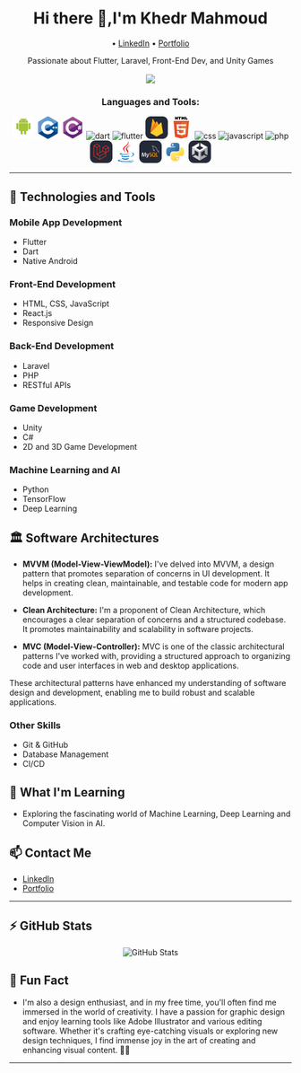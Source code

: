 
<h1 align="center"> Hi there 👋,I'm Khedr Mahmoud</h1>

<div   id="header" align="center">
  <p align="center">
<!--   <a href="">Website</a> • -->
  • <a href="https://linkedin.com/in/khedr-mahmoud-7a0015221">LinkedIn</a>
  • <a href="https://khedr-abdel-aziz.rf.gd/#/">Portfolio</a>
</p>

<p align="center">Passionate about Flutter, Laravel, Front-End Dev, and Unity Games</p>
  <img align="center" src="https://media.giphy.com/media/iOdhk1BSNJ7PsQRUN3/giphy.gif" width="200"/>
</div>
 <h3 align="center" dir="auto">
 Languages and Tools:</h3>
 <p align="center" dir="auto">
    <img
      src="https://raw.githubusercontent.com/devicons/devicon/master/icons/android/android-original-wordmark.svg"
      alt="android"
      width="40"
      height="40"
      style="max-width: 100%"
    />
<!--    <img
      src="https://raw.githubusercontent.com/devicons/devicon/master/icons/c/c-original.svg"
      alt="c"
      width="40"
      height="40"
      style="max-width: 100%"
    /> -->
    <img
     src="https://raw.githubusercontent.com/devicons/devicon/master/icons/cplusplus/cplusplus-original.svg"
      alt="cplusplus"
      width="40"
      height="40"
      style="max-width: 100%"
    />
    <img
       src="https://raw.githubusercontent.com/devicons/devicon/master/icons/csharp/csharp-original.svg"
      alt="csharp"
      width="40"
      height="40"
      style="max-width: 100%"
    />
    <img
       src="https://cdn.jsdelivr.net/gh/devicons/devicon/icons/dart/dart-original.svg"
      alt="dart"
      width="40"
      height="40"
      style="max-width: 100%"
    />
     <img     src="https://cdn.jsdelivr.net/gh/devicons/devicon/icons/flutter/flutter-original.svg"
      alt="flutter"
      width="40"
      height="40"
      style="max-width: 100%"
    />
    <img
     src="https://github.com/tandpfun/skill-icons/blob/main/icons/Firebase-Dark.svg"
      alt="firebase"
      width="40"
      height="40"
      style="max-width: 100%"
    />
    <img
      src="https://raw.githubusercontent.com/devicons/devicon/master/icons/html5/html5-original-wordmark.svg"
      alt="html5"
     width="40"
      height="40"
      style="max-width: 100%"
    />
    <img
      src="https://cdn.jsdelivr.net/gh/devicons/devicon/icons/css3/css3-original-wordmark.svg"
      alt="css"
     width="40"
      height="40"
      style="max-width: 100%"
    />
    <img
      src="https://cdn.jsdelivr.net/gh/devicons/devicon/icons/javascript/javascript-original.svg"
      alt="javascript"
     width="40"
      height="40"
      style="max-width: 100%"
    />
     <img
      src="https://cdn.jsdelivr.net/gh/devicons/devicon/icons/php/php-original.svg"
      alt="php"
     width="40"
      height="40"
      style="max-width: 100%"
    />
     <img
      src="https://github.com/tandpfun/skill-icons/blob/main/icons/Laravel-Dark.svg"
      alt="laravel"
     width="40"
      height="40"
      style="max-width: 100%"
    />
     <img
      src="https://raw.githubusercontent.com/devicons/devicon/master/icons/java/java-original.svg"
      alt="java"
     width="40"
      height="40"
      style="max-width: 100%"
    />
     <img
      src="https://github.com/tandpfun/skill-icons/blob/main/icons/MySQL-Dark.svg"
      alt="mysql"
     width="40"
      height="40"
      style="max-width: 100%"
    />
     <img
      src="https://raw.githubusercontent.com/devicons/devicon/master/icons/python/python-original.svg"
      alt="python"
      width="40"
      height="40"
      style="max-width: 100%"
    />
   <img
      src="https://github.com/tandpfun/skill-icons/blob/main/icons/Unity-Dark.svg"
      alt="unity"
      width="40"
      height="40"
      style="max-width: 100%"
    />
   
  </p>





---

## 🚀 Technologies and Tools

### Mobile App Development
- Flutter
- Dart
- Native Android
  
### Front-End Development
- HTML, CSS, JavaScript
- React.js
- Responsive Design

### Back-End Development
- Laravel
- PHP
- RESTful APIs

### Game Development
- Unity
- C#
- 2D and 3D Game Development

### Machine Learning and AI
- Python
- TensorFlow
- Deep Learning
  
## 🏛️ Software Architectures

- **MVVM (Model-View-ViewModel):** I've delved into MVVM, a design pattern that promotes separation of concerns in UI development. It helps in creating clean, maintainable, and testable code for modern app development.

- **Clean Architecture:** I'm a proponent of Clean Architecture, which encourages a clear separation of concerns and a structured codebase. It promotes maintainability and scalability in software projects.

- **MVC (Model-View-Controller):** MVC is one of the classic architectural patterns I've worked with, providing a structured approach to organizing code and user interfaces in web and desktop applications.

These architectural patterns have enhanced my understanding of software design and development, enabling me to build robust and scalable applications.

### Other Skills
- Git & GitHub
- Database Management
- CI/CD

## 🌱 What I'm Learning 
- Exploring the fascinating world of Machine Learning, Deep Learning and Computer Vision in AI.

## 📫 Contact Me
<!--- [Email](mailto:youremail@example.com)-->
- [LinkedIn](https://linkedin.com/in/khedr-mahmoud-7a0015221)
- [Portfolio]([https://twitter.com/yourusername](https://khedr-abdel-aziz.rf.gd/#/))

---

## ⚡ GitHub Stats

<p align="center">
  <img src="https://github-readme-stats.vercel.app/api?username=khedrmahmoud&show_icons=true&count_private=true&theme=dark" alt="GitHub Stats" />
</p>
<!--
## 📝 Latest Blog Posts-->

<!-- BLOG-POST-LIST:START -->
<!--
- [Blog Post 1](https://yourblog.com/post1)
- [Blog Post 2](https://yourblog.com/post2)
<!-- BLOG-POST-LIST:END -->

## 🎨 Fun Fact
- I'm also a design enthusiast, and in my free time, you'll often find me immersed in the world of creativity. I have a passion for graphic design and enjoy learning tools like Adobe Illustrator and various editing software. Whether it's crafting eye-catching visuals or exploring new design techniques, I find immense joy in the art of creating and enhancing visual content. 🎨✨
---

<!--Thanks for visiting my profile! Let's connect and build something amazing together. 😄-->


  
<!--
**khedrmahmoud/khedrmahmoud** is a ✨ _special_ ✨ repository because its `README.md` (this file) appears on your GitHub profile.

Here are some ideas to get you started:

- 🔭 I’m currently working on ...
- 🌱 I’m currently learning ...
- 👯 I’m looking to collaborate on ...
- 🤔 I’m looking for help with ...
- 💬 Ask me about ...
- 📫 How to reach me: ...
- 😄 Pronouns: ...
- ⚡ Fun fact: ...
-->
